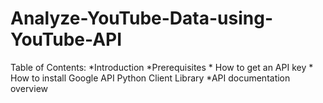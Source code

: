 # Analyze-YouTube-Data-using-YouTube-API
Table of Contents:
*Introduction
*Prerequisites
                        * How to get an API key
                        * How to install Google API Python Client Library
*API documentation overview
